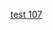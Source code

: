 [test 107](https://htmlpreview.github.io/?https://github.com/simplon-thierryN/107-maquette/blob/master/index.html)
